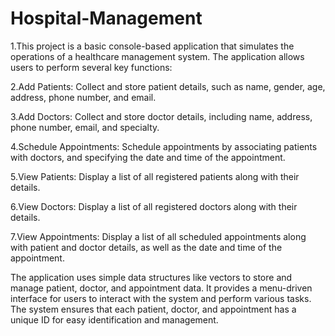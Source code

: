 # Hospital-Management

1.This project is a basic console-based application that simulates the operations of a healthcare management system. The application allows users to perform several key functions:

2.Add Patients: Collect and store patient details, such as name, gender, age, address, phone number, and email.

3.Add Doctors: Collect and store doctor details, including name, address, phone number, email, and specialty.

4.Schedule Appointments: Schedule appointments by associating patients with doctors, and specifying the date and time of the appointment.

5.View Patients: Display a list of all registered patients along with their details.

6.View Doctors: Display a list of all registered doctors along with their details.

7.View Appointments: Display a list of all scheduled appointments along with patient and doctor details, as well as the date and time of the appointment.

The application uses simple data structures like vectors to store and manage patient, doctor, and appointment data. It provides a menu-driven interface for users to interact with the system and perform various tasks. The system ensures that each patient, doctor, and appointment has a unique ID for easy identification and management.

